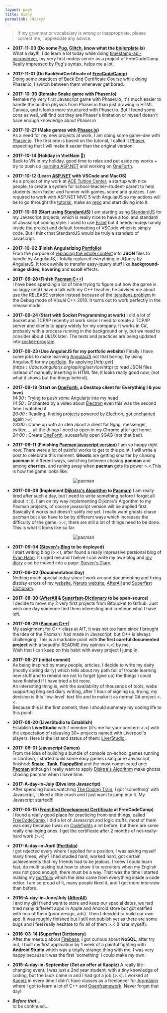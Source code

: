 ```yaml
---
layout: page
title: Diary
permalink: /diary/
---
```

>If my grammar or vocabulary is wrong or inappropriate, please correct me, I appreciate any advice.

- **2017-11-03 (Do some [Pug](https://github.com/pugjs/pug), [Glitch](https://glitch.com/), know what the [boilerplate](https://github.com/sahat/hackathon-starter) is)**  
What a day!!!, I do learn a lot today while doing [timestamp-api-microserver](https://github.com/iamstevendao/timestamp-api), my very first nodejs server as a project of FreeCodeCamp. Really impressed by [Pug](https://github.com/pugjs/pug)'s syntax, helps me a lot.  

- **2017-11-01 (Do BackEndCertificate of [FreeCodeCamp](https://www.freecodecamp.org))**  
Doing some practices of Back End Certificate Course while doing Phaser.io, I switch between them whenever get bored.

- **2017-10-30 (Remake [Snake game](https://github.com/iamstevendao/snake/tree/master) with Phaser.io)**  
Remake my very first Javascript game with Phaser.io, it's much easier to handle the built-in physics from Phaser.io than just drawing in HTML Canvas, and it looks more structured with Phaser.io. But I found some cons as well, will find out they are Phaser's limitation or myself doesn't have enough knowledge about Phaser.io

- **2017-10-27 (Make games with [Phaser.io](http://phaser.io/))**  
As a need for my new projects at work, I am doing some game-dev with [Phaser.io](http://phaser.io/). The first one is based on the tutorial, I called it [Phaser](https://github.com/iamstevendao/phaser), expecting that I will make it sexier than the original version.

- **2017-10-14 (Holiday in VietNam :tada:)**  
Back to VN in my holiday, good time to relax and put aside my works + try to push up [learning ASP.NET](https://github.com/iamstevendao/hello-world-dotnet) and working on [OneForth](https://github.com/iamstevendao/oneForth).

- **2017-10-12 (Learn [ASP.NET](https://docs.microsoft.com/en-us/aspnet/core/tutorials/first-mvc-app-xplat/start-mvc) with VSCode and MacOS)**  
As a project of my work at [ACE Tuition Center](http://acetuitioncentre.com.au/), a startup with nice people, to create a system for school-teacher-student-parent to help students learn faster and funnier with games, score and quizzes. I am required to work with ASP.NET MVC 5 with AngularJS so my actions will be to go throught the [tutorial](https://docs.microsoft.com/en-us/aspnet/core/tutorials/first-mvc-app-xplat/start-mvc), make an [repo](https://github.com/iamstevendao/hello-world-dotnet) and start diving into it.

- **2017-10-06 (Start using [StandardJS](https://github.com/standard/standard))**
I am starting using [StandardJS](https://github.com/standard/standard) for my Javascript projects, which is really nice to have a tool and standard of Javascript coding style. I used to use [Eslint](https://eslint.org/) but it needs nodejs handy inside the project and default formatting of VSCode which is simply code. But I think that StandardJS would be truly a standard of Javascript.

- **2017-10-02 (Finish Angularizing [Portfolio](https://iamstevendao.github.io/portfolio/))**  
From the purpose of [replacing the whole content](https://iamstevendao.github.io/blog/general/2017/09/27/angularize-portfolio.html) into **JSON** files to handle by AngularJS, I totally replaced everything in JQuery by AngularJS. It took awhile to transfer easy-jquery stuff like **background-image slides**, **hovering** and **scroll** effects.

- **2017-09-28 (Finish [Pacman C++](https://github.com/iamstevendao/pacman_cpp))**  
I have been spending a lot of time trying to figure out how the game is so laggy until I have a talk with my C++ teacher, he advised me about use the RELEASE version instead because of the [iterations problem](https://stackoverflow.com/questions/12631609/why-is-this-code-100-times-slower-in-debug) in the Debug mode of Visual C++ 2010. It turns out to work perfectly in the release mode.

- **2017-09-24 (Start with Socket Programming at work)**
I did a lot of Socket and TCP/IP recently at work since I need to create a TCP/IP server and clients to apply widely for my company. It works in C#, probably with a process running in the background only, but we need to consider about UI/UX later. The tests and practices are being updated into [socket-program](https://github.com/iamstevendao/socket-program).

- **2017-09-23 (Use AngularJS for my portfolio website)**
Finally I have some jobs to make learning [AngularJS](https://angularjs.org/) not that boring, by using AngularJS for my [portfolio](https://iamstevendao.github.io/portfolio/). By applying [$http.get](https://docs.angularjs.org/api/ng/service/$http) to read JSON files instead of manually inserting in HTML file, it looks really good now, (not what it shows but the things behind).

- **2017-09-19 (Start on [OneForth](https://github.com/iamstevendao/oneForth), a Desktop client for Everything I & you love)**  
*14:30* : Trying to push some Angularjs into my head  
*14:50* : Enchanted by a video about [Electron](https://github.com/electron/electron) even this was the second time I watched it  
*20:00* : Reading, finding projects powered by Electron, got enchanted again >.<  
*23:00* : Come up with an idea about a client for 9gag, messenger, twitter, ... all the things I need to open in my Chrome after get home.  
*24:00* : Create [OneForth](https://github.com/iamstevendao/oneForth), sucessfully open 9GAG (not that bad).
 
- **2017-09-11 (Finishing [Pacman javascript version](https://github.com/iamstevendao/pacman))**
I am so happy right now. There were a lot of painful works to get to this point. I will write a post to celebrate this moment. **Ghosts** are getting smarter by chasing **pacman** in different ways, switching between chasing **pacman** and among **cherries**, and runing away when **pacman** gets its power >.<.This is how the game looks like:

<p align="center">
<img alt="pacman" src="https://thumbs.gfycat.com/FantasticFondBarnowl-size_restricted.gif"/>
</p> 

- **2017-09-08 (Implement [Dijkstra's Algorithm](https://en.wikipedia.org/wiki/Dijkstra%27s_algorithm) to [Pacman](https://github.com/iamstevendao/pacman))**
I am really tired after such a day, but I need to write something before I forget all about it :)). I am on my way implementing Dijkstra's Algorithm to my Pacman projects, of course javascript version will be applied first.  
Basically it works but doesn't satify me yet. I really want ghosts chase pacman but also have to be by different ways which increases the difficulty of the game. >.<, there are still a lot of things need to be done.  
This is what it looks like so far:
<p align="center">
<img alt="pacman" src="https://thumbs.gfycat.com/QuickEveryAmericanbadger-size_restricted.gif"/>
</p>

- **2017-09-04 ([Steven's Blog](https://iamstevendao.github.io/blog) to be deployed)**  
I start writing blog (>.<), after found a really impressive persional blog of [Evan Hahn](http://evanhahn.com/). It urged me and I belive I can write my own blog and [my diary](https://github.com/iamstevendao/StevensStory) also be moved into a page: [Steven's Diary](https://iamstevendao.github.io/blog/diary/).  

- **2017-09-02 (Documentation Day)**  
Nothing much special today since I work around documenting and fixing display errors of my [website](https://iamstevendao.github.io/portfolio/), [Naruto website](https://github.com/iamstevendao/Naruto), [AfterAll](https://github.com/iamstevendao/AfterAll) and [Superfast Dictionary](https://github.com/iamstevendao/Superfast-Dictionary). 

- **2017-08-30 ([AfterAll](https://github.com/iamstevendao/AfterAll) & [Superfast-Dictionary](https://github.com/iamstevendao/Superfast-Dictionary) to be open-source)**  
I decide to move my 2 very first projects from Bitbucket to Github. Just wish one day someone find them interesting and continue what I have left.  

- **2017-08-29 ([Pacman C++](https://github.com/iamstevendao/pacman_cpp))**  
My assignment for C++ class at AIT, it was not too hard since I brought the idea of the Pacman I had made in Javascript, but C++ is always challenging. This is a markable point with **the first careful documented project** with a beautiful README (my opinion >.<) by me.  
Wish that I can keep on this habit with every project I jump in.  

- **2017-08-27 (initial commit)**  
As being inspired by many people, articles, I decide to write my dairy (mostly coding dairy) which tells about my path full of trouble learning new stuff and to remind me not to forget (give up) the things I could have finished if I have tried a bit more.  
An interesting thing is, with the availability of thousands of tools, webs supporting blog and diary writing, after 1 hour of signing up, trying, my decision is this 'low-level' text file and to make it as normal Git project >.<.  
Because this is the first commit, then I should summary my coding life to this point:

- **2017-08-20 (LiverStudio to Establish)**  
Establish **LiverStudio** with 1 member (it's me for your concern >.<) with the expectation of releasing 30+ projects named with Liverpool's players. Here is the list and status of them: [LiverStudio](https://docs.google.com/spreadsheets/d/1XN6vbJsW4zw5THmVj50cbXyvk0Mu7c9UZGtzwhKGZdQ/edit?usp=sharing).

- **2017-08-01 ([Javascript Games](https://repl.it/@iamstevendao))**  
From the idea of building a bundle of console on-school games running in Cordova, I started build some easy games using pure Javascript, finished: **[Snake](https://repl.it/Jo5Y/34)**, **[Tank](https://repl.it/Jr4p/1)**, **[FlappyBird](https://repl.it/Jrka/31)** and the most complicated one: **[Pacman](https://repl.it/Jv9c/32)** although I really want to apply [Disktra's Algorithm](https://en.wikipedia.org/wiki/Dijkstra%27s_algorithm) make ghosts chasing pacman when I have time.

- **2017-A-day-in-July (Dive into Javascript)**  
After spending hours watching [The Coding Train](https://www.youtube.com/user/shiffman), I got 'something' with Javascript, it liked a little crush and I just want to jump into it. My Javascript started!!!

- **2017-05-15 ([Front End Development Certificate](https://www.freecodecamp.org/iamstevendao/front-end-certification) at FreeCodeCamp)**  
I found a really good place for practicing front-end things, called [FreeCodeCamp](https://www.freecodecamp.org/), I did a lot of Javascript and logic stuffs, most of them was easy because I was on [Codefights](https://codefights.com/profile/steven_dao) a lot before, but there are some really challeging ones. I got the certificate after 2 months of not-really-hard work (>.<)

- **2017-A-day-in-April ([Portfolio](https://iamstevendao.github.io/portfolio/))**  
I got rejected every where I applied for a position, I was asking myself many times, why? I had studied hard, worked hard, got certain achievements that my friends had to be jealous. I knew I could learn fast, do multi tasking but how to show it to recruiters when my English was not good enough, there must be a way. That was the time I started making my [portfolio](https://iamstevendao.github.io/portfolio/) which the idea came from everything inside a code editor. I am so proud of it, many people liked it, and I got more interview than before.

- **2016-A-day-in-June/July ([AfterAll](https://github.com/iamstevendao/AfterAll))**  
I and my girl friend want to store and keep our special dates, we had tried many different apps in Apple and Android store but got satified with non of them (poor design, ads). Then I decided to build our own app. It was roughly finished but I still not publish yet as there are some bugs and I feel really hesitate to fix all of them >.< (I hate myself).

- **2016-03-14 ([Superfast Dictionary](https://play.google.com/store/apps/details?id=fukie.sieunhanhav))**  
After the meetup about [Firebase](https://firebase.google.com/), I got curious about **NoSQL**, after try out, I built my first application by 1 week of a painful fighting with **Android Studio** which was a totally strange thing with me. I was very happy because it was the first 'something' I could make my own.

- **2015-A-day-in-September (Get an offer at Kaopiz)**
A really life-changing event, I was just a 2nd year student, with a tiny knowledge of coding, but the Luck came in and I had got a job (>.<). I worked at [Kaopiz](http://kaopiz.com/ja/%E6%A0%AA%E5%BC%8F%E4%BC%9A%E7%A4%BE%E3%82%AB%E3%82%AA%E3%83%94%E3%83%BC%E3%82%BA/#) in every time I didn't have classes as a freelancer for [Aromajoin](https://aromajoin.com/) where I got to learn a lot of C++ and [Openframework](http://openframeworks.cc/). Never forget that day!

- ***Before that...***  
to be continued...
